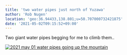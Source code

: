 ```yaml
---
title: 'two water pipes just north of Yuzawa'
author: 'Rob Nugen'
location: 'geo:36.94433,138.801;u=50.707000732421875'
date: '2021-05-02T09:15:52+09:00'
---
```


Two giant water pipes begging for me to climb them..

[![2021 may 01 water pipes going up the mountain](//b.robnugen.com/quests/walk-to-niigata/2021/en_route/day-17/thumbs/2021_may_01_water_pipes_going_up_the_mountain.jpeg)](//b.robnugen.com/quests/walk-to-niigata/2021/en_route/day-17/2021_may_01_water_pipes_going_up_the_mountain.jpeg)          
